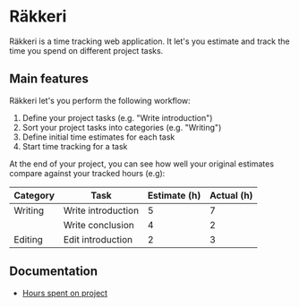 # Räkkeri

Räkkeri is a time tracking web application. It let's you estimate and track the time you spend on different project tasks.

## Main features

Räkkeri let's you perform the following workflow:

1. Define your project tasks (e.g. "Write introduction")
2. Sort your project tasks into categories (e.g. "Writing")
3. Define initial time estimates for each task
4. Start time tracking for a task

At the end of your project, you can see how well your original estimates compare against your tracked hours (e.g):

| Category | Task               | Estimate (h) | Actual (h) |
| -------- | ------------------ | ------------ | ---------- |
| Writing  | Write introduction | 5            | 7          |
|          | Write conclusion   | 4            | 2          |
| Editing  | Edit introduction  | 2            | 3          |

## Documentation

- [Hours spent on project](https://github.com/hajame/rakkeri/blob/main/docs/working_hours.md)
